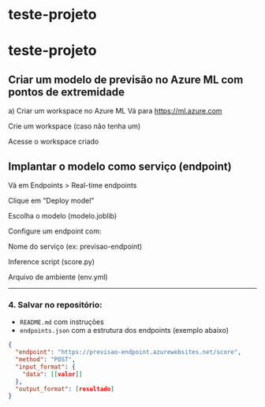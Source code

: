 # teste-projeto

# teste-projeto

## Criar um modelo de previsão no Azure ML com pontos de extremidade
a) Criar um workspace no Azure ML
Vá para https://ml.azure.com

Crie um workspace (caso não tenha um)

Acesse o workspace criado

## Implantar o modelo como serviço (endpoint)
Vá em Endpoints > Real-time endpoints

Clique em "Deploy model"

Escolha o modelo (modelo.joblib)

Configure um endpoint com:

Nome do serviço (ex: previsao-endpoint)

Inference script (score.py)

Arquivo de ambiente (env.yml)

---

### **4. Salvar no repositório:**
- `README.md` com instruções
- `endpoints.json` com a estrutura dos endpoints (exemplo abaixo)

```json
{
  "endpoint": "https://previsao-endpoint.azurewebsites.net/score",
  "method": "POST",
  "input_format": {
    "data": [[valor]]
  },
  "output_format": [resultado]
}
